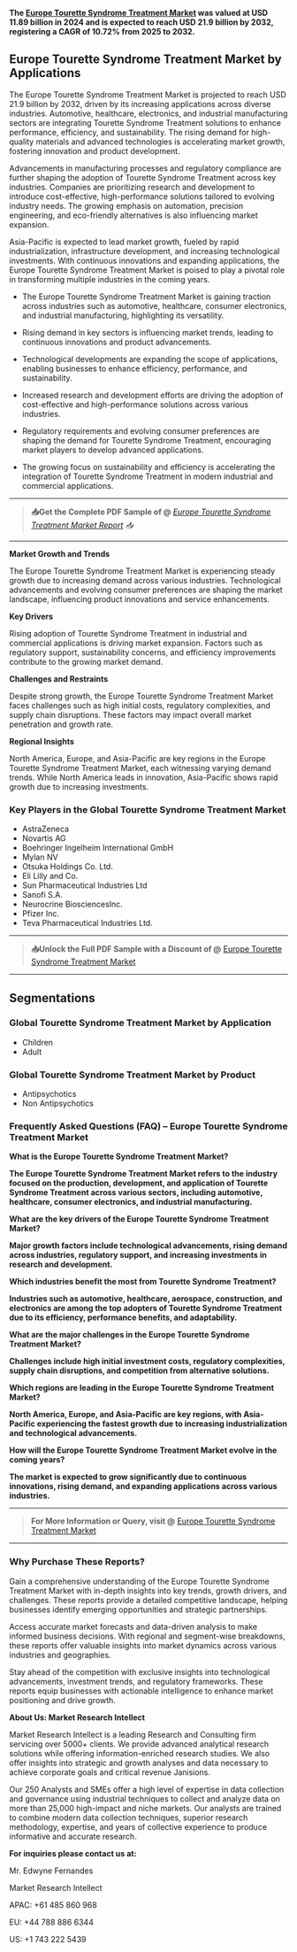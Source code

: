 <p><strong>The <a href="https://www.marketresearchintellect.com/download-sample/?rid=262626&amp;utm_source=Pulse-April-Europe&amp;utm_medium=852">Europe Tourette Syndrome Treatment Market</a> was valued at USD 11.89 billion in 2024 and is expected to reach USD 21.9 billion by 2032, registering a CAGR of 10.72% from 2025 to 2032.</strong></p><h2>Europe Tourette Syndrome Treatment Market by Applications&nbsp;</h2><p><p>The Europe Tourette Syndrome Treatment Market is projected to reach USD 21.9 billion by 2032, driven by its increasing applications across diverse industries. Automotive, healthcare, electronics, and industrial manufacturing sectors are integrating Tourette Syndrome Treatment solutions to enhance performance, efficiency, and sustainability. The rising demand for high-quality materials and advanced technologies is accelerating market growth, fostering innovation and product development.</p><p>Advancements in manufacturing processes and regulatory compliance are further shaping the adoption of Tourette Syndrome Treatment across key industries. Companies are prioritizing research and development to introduce cost-effective, high-performance solutions tailored to evolving industry needs. The growing emphasis on automation, precision engineering, and eco-friendly alternatives is also influencing market expansion.</p><p>Asia-Pacific is expected to lead market growth, fueled by rapid industrialization, infrastructure development, and increasing technological investments. With continuous innovations and expanding applications, the Europe Tourette Syndrome Treatment Market is poised to play a pivotal role in transforming multiple industries in the coming years.</p></p><ul><li><p>The Europe Tourette Syndrome Treatment Market is gaining traction across industries such as automotive, healthcare, consumer electronics, and industrial manufacturing, highlighting its versatility.</p></li><li><p>Rising demand in key sectors is influencing market trends, leading to continuous innovations and product advancements.</p></li><li><p>Technological developments are expanding the scope of applications, enabling businesses to enhance efficiency, performance, and sustainability.</p></li><li><p>Increased research and development efforts are driving the adoption of cost-effective and high-performance solutions across various industries.</p></li><li><p>Regulatory requirements and evolving consumer preferences are shaping the demand for Tourette Syndrome Treatment, encouraging market players to develop advanced applications.</p></li><li><p>The growing focus on sustainability and efficiency is accelerating the integration of Tourette Syndrome Treatment in modern industrial and commercial applications.</p></li></ul><hr /><blockquote><p><strong><span class="font-[700]">📥Get the Complete PDF Sample of @ </span></strong><em><span class="font-[700]"><a href="https://www.marketresearchintellect.com/download-sample/?rid=262626&amp;utm_source=Pulse-April-Europe&amp;utm_medium=852" target="_blank" data-tracking-control-name="article-ssr-frontend-pulse_little-text-block" data-tracking-will-navigate="" data-test-link="">Europe Tourette Syndrome Treatment Market Report</a>&nbsp;📥</span></em></p></blockquote><hr /><p class="" data-start="77" data-end="360"><strong data-start="77" data-end="105">Market Growth and Trends</strong></p><p class="" data-start="77" data-end="360">The Europe Tourette Syndrome Treatment Market is experiencing steady growth due to increasing demand across various industries. Technological advancements and evolving consumer preferences are shaping the market landscape, influencing product innovations and service enhancements.</p><p class="" data-start="362" data-end="606"><strong data-start="362" data-end="377">Key Drivers</strong></p><p class="" data-start="362" data-end="606">Rising adoption of Tourette Syndrome Treatment in industrial and commercial applications is driving market expansion. Factors such as regulatory support, sustainability concerns, and efficiency improvements contribute to the growing market demand.</p><p class="" data-start="608" data-end="849"><strong data-start="608" data-end="637">Challenges and Restraints</strong></p><p class="" data-start="608" data-end="849">Despite strong growth, the Europe Tourette Syndrome Treatment Market faces challenges such as high initial costs, regulatory complexities, and supply chain disruptions. These factors may impact overall market penetration and growth rate.</p><p class="" data-start="851" data-end="1095"><strong data-start="851" data-end="872">Regional Insights</strong></p><p class="" data-start="851" data-end="1095">North America, Europe, and Asia-Pacific are key regions in the Europe Tourette Syndrome Treatment Market, each witnessing varying demand trends. While North America leads in innovation, Asia-Pacific shows rapid growth due to increasing investments.</p><p><h3>Key Players in the Global Tourette Syndrome Treatment Market </h3><ul><li>AstraZeneca</li><li>Novartis AG</li><li>Boehringer Ingelheim International GmbH</li><li>Mylan NV</li><li>Otsuka Holdings Co. Ltd.</li><li>Eli Lilly and Co.</li><li>Sun Pharmaceutical Industries Ltd</li><li>Sanofi S.A.</li><li>Neurocrine BiosciencesInc.</li><li>Pfizer Inc.</li><li>Teva Pharmaceutical Industries Ltd.</li></ul></p><hr /><blockquote><p><strong>📥Unlock the Full PDF Sample with a Discount of @</strong> <a href="https://www.marketresearchintellect.com/ask-for-discount/?rid=262626&amp;utm_source=Pulse-April-Europe&amp;utm_medium=852">Europe Tourette Syndrome Treatment Market</a></p></blockquote><hr /><p><h2>Segmentations</h2><h3>Global Tourette Syndrome Treatment Market by Application</h3><ul><li>Children</li><li>Adult</li></ul><h3>Global Tourette Syndrome Treatment Market by Product</h3><ul><li>Antipsychotics</li><li>Non Antipsychotics</li></ul></p><h3><strong>Frequently Asked Questions (FAQ) &ndash; Europe Tourette Syndrome Treatment Market</strong></h3><p><strong>What is the Europe Tourette Syndrome Treatment Market?</strong></p><p><strong>The Europe Tourette Syndrome Treatment Market refers to the industry focused on the production, development, and application of Tourette Syndrome Treatment across various sectors, including automotive, healthcare, consumer electronics, and industrial manufacturing.</strong></p><p><strong>What are the key drivers of the Europe Tourette Syndrome Treatment Market?</strong></p><p><strong>Major growth factors include technological advancements, rising demand across industries, regulatory support, and increasing investments in research and development.</strong></p><p><strong>Which industries benefit the most from Tourette Syndrome Treatment?</strong></p><p><strong>Industries such as automotive, healthcare, aerospace, construction, and electronics are among the top adopters of Tourette Syndrome Treatment due to its efficiency, performance benefits, and adaptability.</strong></p><p><strong>What are the major challenges in the Europe Tourette Syndrome Treatment Market?</strong></p><p><strong>Challenges include high initial investment costs, regulatory complexities, supply chain disruptions, and competition from alternative solutions.</strong></p><p><strong>Which regions are leading in the Europe Tourette Syndrome Treatment Market?</strong></p><p><strong>North America, Europe, and Asia-Pacific are key regions, with Asia-Pacific experiencing the fastest growth due to increasing industrialization and technological advancements.</strong></p><p><strong>How will the Europe Tourette Syndrome Treatment Market evolve in the coming years?</strong></p><p><strong>The market is expected to grow significantly due to continuous innovations, rising demand, and expanding applications across various industries.</strong></p><hr /><blockquote><p><span class="font-[700]"><strong>For More Information or Query, visit&nbsp;@</strong>&nbsp;</span><span class="font-[700]"><a href="https://www.marketresearchintellect.com/product/global-tourette-syndrome-treatment-market-size-and-forecast/?utm_source=Linkedin&utm_medium=852" target="_blank" data-tracking-control-name="article-ssr-frontend-pulse_little-text-block" data-tracking-will-navigate="" data-test-link="">Europe Tourette Syndrome Treatment Market</a></span></p></blockquote><hr /><h3><strong data-start="0" data-end="31">Why Purchase These Reports?</strong></h3><p class="" data-start="35" data-end="297">Gain a comprehensive understanding of the Europe Tourette Syndrome Treatment Market with in-depth insights into key trends, growth drivers, and challenges. These reports provide a detailed competitive landscape, helping businesses identify emerging opportunities and strategic partnerships.</p><p class="" data-start="299" data-end="540">Access accurate market forecasts and data-driven analysis to make informed business decisions. With regional and segment-wise breakdowns, these reports offer valuable insights into market dynamics across various industries and geographies.</p><p class="" data-start="542" data-end="784">Stay ahead of the competition with exclusive insights into technological advancements, investment trends, and regulatory frameworks. These reports equip businesses with actionable intelligence to enhance market positioning and drive growth.</p><p><strong><span class="font-[700]">About Us: Market Research Intellect</span></strong></p><p><span class="">Market Research Intellect is a leading Research and Consulting firm servicing over 5000+ clients. We provide advanced analytical research solutions while offering information-enriched research studies.&nbsp;</span>We also offer insights into strategic and growth analyses and data necessary to achieve corporate goals and critical revenue Janisions.</p><p><span class="">Our 250 Analysts and SMEs offer a high level of expertise in data collection and governance using industrial techniques to collect and analyze data on more than 25,000 high-impact and niche markets. Our analysts are trained to combine modern data collection techniques, superior research methodology, expertise, and years of collective experience to produce informative and accurate research.</span></p><p><strong>For inquiries please contact us at:</strong></p><p>Mr. Edwyne Fernandes</p><p>Market Research Intellect</p><p>APAC: +61 485 860 968</p><p>EU: +44 788 886 6344</p><p>US: +1 743 222 5439</p>
